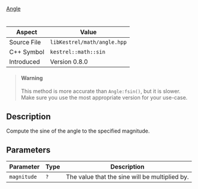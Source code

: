 [Angle](index.md)
# 
| Aspect | Value |
| --- | --- |
| Source File | `libKestrel/math/angle.hpp` |
| C++ Symbol | `kestrel::math::sin` |
| Introduced | Version 0.8.0 |
> #### Warning
> This method is more accurate than `Angle:fsin()`, but it is slower. Make sure you use the
most appropriate version for your use-case.
## Description
Compute the sine of the angle to the specified magnitude.
## Parameters
| Parameter | Type | Description |
| --- | --- | --- |
| `magnitude` | `?` | The value that the sine will be multiplied by. |
